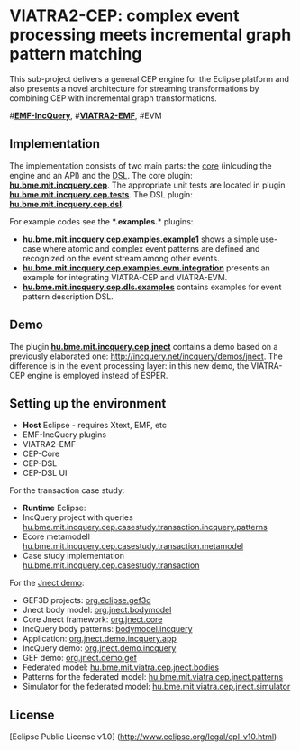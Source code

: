 VIATRA2-CEP: complex event processing meets incremental graph pattern matching
==============================================================================

This sub-project delivers a general CEP engine for the Eclipse platform and also presents a novel architecture for streaming transformations by combining CEP with incremental graph transformations.

 #**[EMF-IncQuery](http://eclipse.org/incquery/)**, #**[VIATRA2-EMF](http://www.eclipse.org/viatra2/)**, #EVM

Implementation
--------------

The implementation consists of two main parts: the [core](https://github.com/istvanrath/EMF-IncQuery-Addons/tree/master/cep/core) (inlcuding the engine and an API) and the [DSL](https://github.com/istvanrath/EMF-IncQuery-Addons/tree/master/cep/dsl).
The core plugin: **[hu.bme.mit.incquery.cep](https://github.com/istvanrath/EMF-IncQuery-Addons/tree/master/cep/core/plugins/hu.bme.mit.incquery.cep)**. The appropriate unit tests are located in plugin **[hu.bme.mit.incquery.cep.tests](https://github.com/istvanrath/EMF-IncQuery-Addons/tree/master/cep/core/tests/hu.bme.mit.incquery.cep.tests)**.
The DSL plugin: **[hu.bme.mit.incquery.cep.dsl](https://github.com/istvanrath/EMF-IncQuery-Addons/tree/master/cep/dsl/plugins/hu.bme.mit.incquery.cep.dsl)**.


For example codes see the **\*.examples.*** plugins:
* **[hu.bme.mit.incquery.cep.examples.example1](https://github.com/istvanrath/EMF-IncQuery-Addons/tree/master/cep/core/examples/hu.bme.mit.incquery.cep.examples.example1)** shows a simple use-case where atomic and complex event patterns are defined and recognized on the event stream among other events.
* **[hu.bme.mit.incquery.cep.examples.evm.integration](https://github.com/istvanrath/EMF-IncQuery-Addons/tree/master/cep/core/examples/hu.bme.mit.incquery.cep.examples.evm.integration)** presents an example for integrating  VIATRA-CEP and VIATRA-EVM.
* **[hu.bme.mit.incquery.cep.dls.examples](https://github.com/istvanrath/EMF-IncQuery-Addons/tree/master/cep/dsl/examples/hu.bme.mit.incquery.cep.dsl.examples)** contains examples for event pattern description DSL.

Demo
--------------
The plugin **[hu.bme.mit.incquery.cep.jnect](https://github.com/david-istvan/viatra-cep-examples/tree/master/hu.bme.mit.incquery.cep.jnect)** contains a demo based on a previously elaborated one: http://incquery.net/incquery/demos/jnect. The difference is in the event processing layer: in this new demo, the VIATRA-CEP engine is employed instead of ESPER.

Setting up the environment
--------------
* **Host** Eclipse - requires Xtext, EMF, etc
 * EMF-IncQuery plugins
 * VIATRA2-EMF
 * CEP-Core
 * CEP-DSL
 * CEP-DSL UI

For the transaction case study:
* **Runtime** Eclipse:
 * IncQuery project with queries [hu.bme.mit.incquery.cep.casestudy.transaction.incquery.patterns](https://github.com/istvanrath/EMF-IncQuery-Addons/tree/master/cep/casestudy/transaction/hu.bme.mit.incquery.cep.casestudy.transaction.incquery.patterns)
 * Ecore metamodell [hu.bme.mit.incquery.cep.casestudy.transaction.metamodel](https://github.com/istvanrath/EMF-IncQuery-Addons/tree/master/cep/casestudy/transaction/hu.bme.mit.incquery.cep.casestudy.transaction.metamodel)
 * Case study implementation [hu.bme.mit.incquery.cep.casestudy.transaction](https://github.com/istvanrath/EMF-IncQuery-Addons/tree/master/cep/casestudy/transaction/hu.bme.mit.incquery.cep.casestudy.transaction)

For the [Jnect demo](https://github.com/david-istvan/viatra-cep-examples/tree/master/hu.bme.mit.incquery.cep.jnect):
 * GEF3D projects: [org.eclipse.gef3d](https://github.com/david-istvan/viatra-cep-examples/tree/master/hu.bme.mit.incquery.cep.jnect/org.eclipse.gef3d)
 * Jnect body model: [org.jnect.bodymodel](https://github.com/david-istvan/viatra-cep-examples/tree/master/hu.bme.mit.incquery.cep.jnect/bodymodel/jnect-modified/org.jnect.bodymodel)
 * Core Jnect framework: [org.jnect.core](https://github.com/david-istvan/viatra-cep-examples/tree/master/hu.bme.mit.incquery.cep.jnect/bodymodel/jnect-modified/org.jnect.core)
 * IncQuery body patterns: [bodymodel.incquery](https://github.com/david-istvan/viatra-cep-examples/tree/master/hu.bme.mit.incquery.cep.jnect/bodymodel/bodymodel.incquery)
 * Application: [org.jnect.demo.incquery.app](https://github.com/david-istvan/viatra-cep-examples/tree/master/hu.bme.mit.incquery.cep.jnect/bodymodel/org.jnect.demo.incquery.app)
 * IncQuery demo: [org.jnect.demo.incquery](https://github.com/david-istvan/viatra-cep-examples/tree/master/hu.bme.mit.incquery.cep.jnect/bodymodel/org.jnect.demo.incquery)
 * GEF demo: [org.jnect.demo.gef](https://github.com/david-istvan/viatra-cep-examples/tree/master/hu.bme.mit.incquery.cep.jnect/bodymodel/jnect-modified/org.jnect.demo.gef)
 * Federated model: [hu.bme.mit.viatra.cep.jnect.bodies](https://github.com/david-istvan/viatra-cep-examples/tree/master/hu.bme.mit.incquery.cep.jnect/bodymodel/hu.bme.mit.viatra.cep.jnect.bodies)
 * Patterns for the federated model: [hu.bme.mit.viatra.cep.jnect.patterns](https://github.com/david-istvan/viatra-cep-examples/tree/master/hu.bme.mit.incquery.cep.jnect/bodymodel/hu.bme.mit.viatra.cep.jnect.patterns)
 * Simulator for the federated model: [hu.bme.mit.viatra.cep.jnect.simulator](https://github.com/david-istvan/viatra-cep-examples/tree/master/hu.bme.mit.incquery.cep.jnect/bodymodel/hu.bme.mit.viatra.cep.jnect.simulator)

License
-------
[Eclipse Public License v1.0] (http://www.eclipse.org/legal/epl-v10.html)
